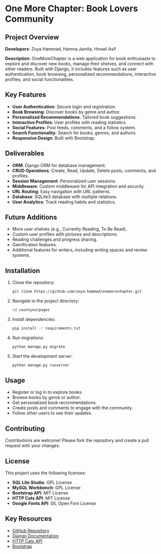 # One More Chapter: Book Lovers Community

## Project Overview

**Developers**: Zoya Hammad, Hamna Jamila, Hmael Asif

**Description**: OneMoreChapter is a web application for book enthusiasts to explore and discover new books, manage their shelves, and connect with other readers. Built with Django, it includes features such as user authentication, book browsing, personalized recommendations, interactive profiles, and social functionalities.

## Key Features

- **User Authentication**: Secure login and registration.
- **Book Browsing**: Discover books by genre and author.
- **Personalized Recommendations**: Tailored book suggestions.
- **Interactive Profiles**: User profiles with reading statistics.
- **Social Features**: Post feeds, comments, and a follow system.
- **Search Functionality**: Search for books, genres, and authors.
- **Responsive Design**: Built with Bootstrap.

## Deliverables

- **ORM**: Django ORM for database management.
- **CRUD Operations**: Create, Read, Update, Delete posts, comments, and profiles.
- **Session Management**: Personalized user sessions.
- **Middleware**: Custom middleware for API integration and security.
- **URL Routing**: Easy navigation with URL patterns.
- **Database**: SQLite3 database with multiple relations.
- **User Analytics**: Track reading habits and statistics.

## Future Additions

- More user shelves (e.g., Currently Reading, To Be Read).
- Custom user profiles with pictures and descriptions.
- Reading challenges and progress sharing.
- Gamification features.
- Additional features for writers, including writing spaces and review systems.

## Installation

1. Clone the repository:
   ```bash
   git clone https://github.com/zoya-hammad/onemorechapter.git
   ```
2. Navigate to the project directory:
   ```bash
   cd countyourpages
   ```
3. Install dependencies:
   ```bash
   pip install -r requirements.txt
   ```
4. Run migrations:
   ```bash
   python manage.py migrate
   ```
5. Start the development server:
   ```bash
   python manage.py runserver
   ```

## Usage

- Register or log in to explore books.
- Browse books by genre or author.
- Get personalized book recommendations.
- Create posts and comments to engage with the community.
- Follow other users to see their updates.

## Contributing

Contributions are welcome! Please fork the repository and create a pull request with your changes.

## License

This project uses the following licenses:

- **SQL Lite Studio**: GPL License
- **MySQL Workbench**: GPL License
- **Bootstrap API**: MIT License
- **HTTP Cats API**: MIT License
- **Google Fonts API**: SIL Open Font License

## Key Resources

- [GitHub Repository](https://github.com/zoya-hammad/countyourpages)
- [Django Documentation](https://docs.djangoproject.com/en/5.0/)
- [HTTP Cats API](https://github.com/httpcats/http.cat)
- [Bootstrap](https://getbootstrap.com/)
